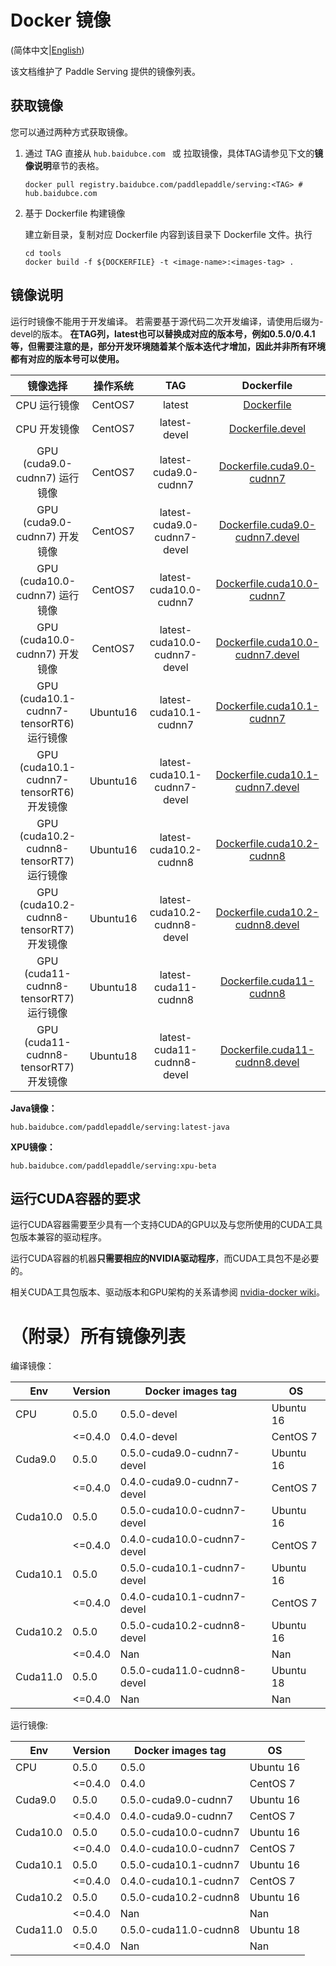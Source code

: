# Docker 镜像

(简体中文|[English](DOCKER_IMAGES.md))

该文档维护了 Paddle Serving 提供的镜像列表。

## 获取镜像

您可以通过两种方式获取镜像。

1. 通过 TAG 直接从 `hub.baidubce.com ` 或 拉取镜像，具体TAG请参见下文的**镜像说明**章节的表格。

   ```shell
   docker pull registry.baidubce.com/paddlepaddle/serving:<TAG> # hub.baidubce.com
   ```

2. 基于 Dockerfile 构建镜像

   建立新目录，复制对应 Dockerfile 内容到该目录下 Dockerfile 文件。执行

   ```shell
   cd tools
   docker build -f ${DOCKERFILE} -t <image-name>:<images-tag> .
   ```
   


## 镜像说明

运行时镜像不能用于开发编译。
若需要基于源代码二次开发编译，请使用后缀为-devel的版本。
**在TAG列，latest也可以替换成对应的版本号，例如0.5.0/0.4.1等，但需要注意的是，部分开发环境随着某个版本迭代才增加，因此并非所有环境都有对应的版本号可以使用。**


|                         镜像选择                         |   操作系统    |             TAG              |                          Dockerfile                          |
| :----------------------------------------------------------: | :-----: | :--------------------------: | :----------------------------------------------------------: |
|                         CPU 运行镜像                          | CentOS7 |            latest            |              [Dockerfile](../tools/Dockerfile)               |
|                       CPU 开发镜像                        | CentOS7 |         latest-devel         |        [Dockerfile.devel](../tools/Dockerfile.devel)         |
|                 GPU (cuda9.0-cudnn7) 运行镜像                 | CentOS7 |    latest-cuda9.0-cudnn7     | [Dockerfile.cuda9.0-cudnn7](../tools/Dockerfile.cuda9.0-cudnn7) |
|               GPU (cuda9.0-cudnn7) 开发镜像          | CentOS7 | latest-cuda9.0-cudnn7-devel  | [Dockerfile.cuda9.0-cudnn7.devel](../tools/Dockerfile.cuda9.0-cudnn7.devel) |
|                GPU (cuda10.0-cudnn7) 运行镜像                 | CentOS7 |    latest-cuda10.0-cudnn7    | [Dockerfile.cuda10.0-cudnn7](../tools/Dockerfile.cuda10.0-cudnn7) |
|              GPU (cuda10.0-cudnn7) 开发镜像               | CentOS7 | latest-cuda10.0-cudnn7-devel | [Dockerfile.cuda10.0-cudnn7.devel](../tools/Dockerfile.cuda10.0-cudnn7.devel) |
|                GPU (cuda10.1-cudnn7-tensorRT6) 运行镜像                 | Ubuntu16 |    latest-cuda10.1-cudnn7    | [Dockerfile.cuda10.1-cudnn7](../tools/Dockerfile.cuda10.1-cudnn7) |
|              GPU (cuda10.1-cudnn7-tensorRT6) 开发镜像               | Ubuntu16 | latest-cuda10.1-cudnn7-devel | [Dockerfile.cuda10.1-cudnn7.devel](../tools/Dockerfile.cuda10.1-cudnn7.devel) |
|                GPU (cuda10.2-cudnn8-tensorRT7) 运行镜像                 | Ubuntu16|    latest-cuda10.2-cudnn8   | [Dockerfile.cuda10.2-cudnn8](../tools/Dockerfile.cuda10.2-cudnn8) |
|              GPU (cuda10.2-cudnn8-tensorRT7) 开发镜像               | Ubuntu16 | latest-cuda10.2-cudnn8-devel | [Dockerfile.cuda10.2-cudnn8.devel](../tools/Dockerfile.cuda10.2-cudnn8.devel) |
|                GPU (cuda11-cudnn8-tensorRT7) 运行镜像                 | Ubuntu18|    latest-cuda11-cudnn8   | [Dockerfile.cuda11-cudnn8](../tools/Dockerfile.cuda11-cudnn8) |
|              GPU (cuda11-cudnn8-tensorRT7) 开发镜像               | Ubuntu18 | latest-cuda11-cudnn8-devel | [Dockerfile.cuda11-cudnn8.devel](../tools/Dockerfile.cuda11-cudnn8.devel) |

**Java镜像：**
```
hub.baidubce.com/paddlepaddle/serving:latest-java
```

**XPU镜像：**
```
hub.baidubce.com/paddlepaddle/serving:xpu-beta
```


## 运行CUDA容器的要求

运行CUDA容器需要至少具有一个支持CUDA的GPU以及与您所使用的CUDA工具包版本兼容的驱动程序。

运行CUDA容器的机器**只需要相应的NVIDIA驱动程序**，而CUDA工具包不是必要的。

相关CUDA工具包版本、驱动版本和GPU架构的关系请参阅 [nvidia-docker wiki](https://github.com/NVIDIA/nvidia-docker/wiki/CUDA)。

# （附录）所有镜像列表

编译镜像：

| Env      | Version | Docker images tag            | OS        |
|----------|---------|------------------------------|-----------|
|    CPU   | 0.5.0   | 0.5.0-devel                 | Ubuntu 16 |
|          | <=0.4.0 | 0.4.0-devel                  | CentOS 7  |
|  Cuda9.0 | 0.5.0 | 0.5.0-cuda9.0-cudnn7-devel    | Ubuntu 16 |
|          | <=0.4.0 | 0.4.0-cuda9.0-cudnn7-devel   | CentOS 7  |
| Cuda10.0 | 0.5.0 | 0.5.0-cuda10.0-cudnn7-devel | Ubuntu 16 |
|          | <=0.4.0 | 0.4.0-cuda10.0-cudnn7-devel  | CentOS 7  |
| Cuda10.1 | 0.5.0 | 0.5.0-cuda10.1-cudnn7-devel  | Ubuntu 16 |
|          | <=0.4.0 | 0.4.0-cuda10.1-cudnn7-devel    | CentOS 7  |
| Cuda10.2 | 0.5.0 | 0.5.0-cuda10.2-cudnn8-devel  | Ubuntu 16 |
|          | <=0.4.0 | Nan                          | Nan       |
| Cuda11.0 | 0.5.0 | 0.5.0-cuda11.0-cudnn8-devel | Ubuntu 18 |
|          | <=0.4.0 | Nan                          | Nan       |

运行镜像:

| Env      | Version | Docker images tag     | OS        |
|----------|---------|-----------------------|-----------|
|    CPU   | 0.5.0   | 0.5.0                 | Ubuntu 16 |
|          | <=0.4.0 | 0.4.0                 | CentOS 7  |
|  Cuda9.0 | 0.5.0   | 0.5.0-cuda9.0-cudnn7   | Ubuntu 16 |
|          | <=0.4.0 | 0.4.0-cuda9.0-cudnn7  | CentOS 7  |
| Cuda10.0 | 0.5.0   | 0.5.0-cuda10.0-cudnn7 | Ubuntu 16 |
|          | <=0.4.0 | 0.4.0-cuda10.0-cudnn7 | CentOS 7  |
| Cuda10.1 | 0.5.0   | 0.5.0-cuda10.1-cudnn7 | Ubuntu 16 |
|          | <=0.4.0 | 0.4.0-cuda10.1-cudnn7 | CentOS 7  |
| Cuda10.2 | 0.5.0   | 0.5.0-cuda10.2-cudnn8 | Ubuntu 16 |
|          | <=0.4.0 | Nan                   | Nan       |
| Cuda11.0 | 0.5.0   | 0.5.0-cuda11.0-cudnn8 | Ubuntu 18 |
|          | <=0.4.0 | Nan                   | Nan       |
